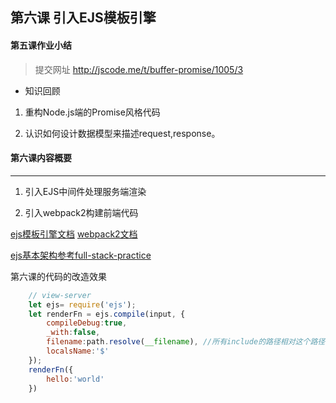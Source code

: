 ## 第六课   引入EJS模板引擎


#### 第五课作业小结

> 提交网址 http://jscode.me/t/buffer-promise/1005/3

- 知识回顾

1. 重构Node.js端的Promise风格代码

2. 认识如何设计数据模型来描述request,response。


#### 第六课内容概要
------------------------------------------------

1. 引入EJS中间件处理服务端渲染

2. 引入webpack2构建前端代码

[ejs模板引擎文档](https://github.com/mde/ejs)
[webpack2文档](https://webpack.js.org/concepts/)

[ejs基本架构参考full-stack-practice](https://github.com/slashhuang/full-stack-practice/blob/master/view-engine/ejs.md)


第六课的代码的改造效果

```js
    // view-server
    let ejs= require('ejs');
    let renderFn = ejs.compile(input, {
        compileDebug:true,
        _with:false,
        filename:path.resolve(__filename), //所有include的路径相对这个路径
        localsName:'$'
    });
    renderFn({
        hello:'world'
    })

```
















